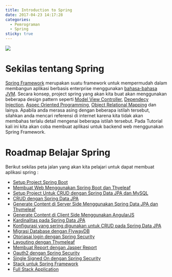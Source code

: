 ```yaml
---
title: Introduction to Spring
date: 2017-04-23 14:17:28
categories:
  - Pemrograman
  - Spring
sticky: true
---
```


![](/images/spring.png)
# Sekilas tentang Spring

[Spring Framework](http://spring.io) merupakan suatu framework untuk mempermudah dalam membangun aplikasi berbasis enterprise menggunakan [bahasa-bahasa JVM](https://en.wikipedia.org/wiki/List_of_JVM_languages). Secara konsep, project spring yang akan kita buat akan  menggunakan beberapa design pattern seperti [Model View Controller](), [Dependecy Injection](), [Aspec Oriented Programming](), [Object Relational Mapping]() dan lainya. Apabila anda merasa asing dengan beberapa istilah tersebut, silahkan anda mencari referensi di internet karena kita tidak akan membahas terlalu detail mengenai beberapa istilah tersebut.
Pada Tutorial kali ini kita akan coba membuat aplikasi untuk backend web menggunakan Spring Framework.

# Roadmap Belajar Spring
Berikut sekilas peta jalan yang akan kita pelajari untuk dapat membuat aplikasi spring :
- [Setup Project Spring Boot](https://ciazhar.github.io/2017/04/23/pemrograman/spring/1-setup-project/)
- [Membuat Web Menggunakan Spring Boot dan Thyeleaf](https://ciazhar.github.io/2017/04/23/pemrograman/spring/2-membuat-web-sederhana-dengan-spring-boot-starter-web-dan-thymeleaf/)
- [Setup Project Untuk CRUD dengan Spring Data JPA dan MySQL]()
- [CRUD dengan Spring Data JPA](https://ciazhar.github.io/2017/04/23/pemrograman/spring/3.1-crud-dengan-spring-data-jpa/)
- [Generate Content di Server Side Menggunakan Spring Data JPA dan Thymeleaf](https://ciazhar.github.io/2017/04/23/pemrograman/spring/3.2-generate-content-dari-server-side-dengan-thymeleaf/)
- [Generate Content di Client Side Menggunakan  AngularJS](https://ciazhar.github.io/2017/04/23/pemrograman/spring/3.3-generate-content-dari-client-side-dengan-AngularJS/)
- [Kardinalitas pada Spring Data JPA]()
- [Konfigurasi yang sering digunakan untuk CRUD pada Spring Data JPA]()
- [Migrasi Database dengan FlywayDB]()
- [Otoriasai login dengan Spring Security](https://ciazhar.github.io/2017/04/23/pemrograman/spring/4-otorisasi-login-dengan-spring-security/)
- [Layouting dengan Thymeleaf](https://ciazhar.github.io/2017/04/23/pemrograman/spring/5-layout-dengan-thymeleaf/)
- [Membuat Report dengan Jasper Report](https://ciazhar.github.io/2017/04/23/pemrograman/spring/6-jasper-report/)
- [Oauth2 dengan Spring Security]()
- [Single Signed On dengan Spring Security]()
- [Stack untuk Spring Framework]()
- [Full Stack Application]()
